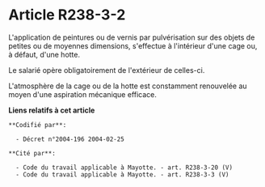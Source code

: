 # Article R238-3-2

L'application de peintures ou de vernis par pulvérisation sur des objets de petites ou de moyennes dimensions, s'effectue à
l'intérieur d'une cage ou, à défaut, d'une hotte.

Le salarié opère obligatoirement de l'extérieur de celles-ci.

L'atmosphère de la cage ou de la hotte est constamment renouvelée au moyen d'une aspiration mécanique efficace.

**Liens relatifs à cet article**

	**Codifié par**:

	  - Décret n°2004-196 2004-02-25

	**Cité par**:

	  - Code du travail applicable à Mayotte. - art. R238-3-20 (V)
	  - Code du travail applicable à Mayotte. - art. R238-3-3 (V)
